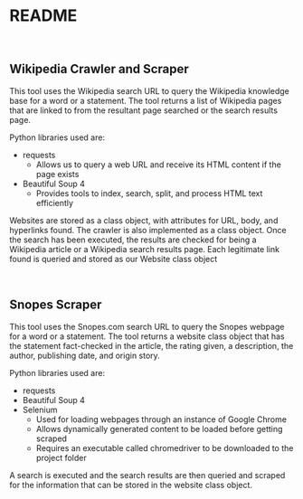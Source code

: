 # README

<br>

## Wikipedia Crawler and Scraper
This tool uses the Wikipedia search URL to query the Wikipedia knowledge base for a word or a statement. The tool returns a list of Wikipedia pages that are linked to from the resultant page searched or the search results page.

Python libraries used are:
- requests
    - Allows us to query a web URL and receive its HTML content if the page exists
- Beautiful Soup 4
    - Provides tools to index, search, split, and process HTML text efficiently 

Websites are stored as a class object, with attributes for URL, body, and hyperlinks found.
The crawler is also implemented as a class object. 
Once the search has been executed, the results are checked for being a Wikipedia article or a Wikipedia search results page. 
Each legitimate link found is queried and stored as our Website class object

<br>

## Snopes Scraper
This tool uses the Snopes.com search URL to query the Snopes webpage for a word or a statement. The tool returns a website class object that has the statement fact-checked in the article, the rating given, a description, the author, publishing date, and origin story.

Python libraries used are:
- requests
- Beautiful Soup 4
- Selenium
    - Used for loading webpages through an instance of Google Chrome
    - Allows dynamically generated content to be loaded before getting scraped
    - Requires an executable called chromedriver to be downloaded to the project folder

A search is executed and the search results are then queried and scraped for the information that can be stored in the website class object.


